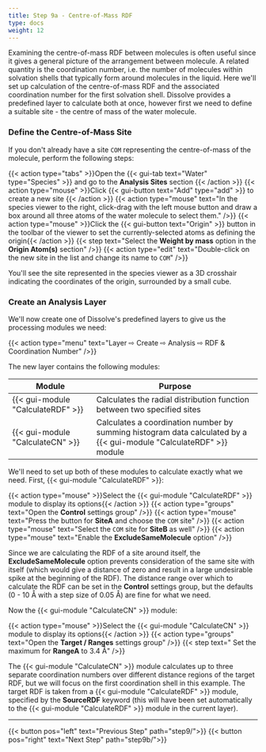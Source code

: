 ```yaml
---
title: Step 9a - Centre-of-Mass RDF
type: docs
weight: 12
---
```



Examining the centre-of-mass RDF between molecules is often useful since it gives a general picture of the arrangement between molecule. A related quantity is the coordination number, i.e. the number of molecules within solvation shells that typically form around molecules in the liquid. Here we'll set up calculation of the centre-of-mass RDF and the associated coordination number for the first solvation shell. Dissolve provides a predefined layer to calculate both at once, however first we need to define a suitable site - the centre of mass of the water molecule.

### Define the Centre-of-Mass Site

If you don't already have a site `COM` representing the centre-of-mass of the molecule, perform the following steps:

{{< action type="tabs" >}}Open the {{< gui-tab text="Water" type="Species" >}} and go to the **Analysis Sites** section {{< /action >}}
{{< action type="mouse" >}}Click {{< gui-button text="Add" type="add" >}} to create a new site {{< /action >}}
{{< action type="mouse" text="In the species viewer to the right, click-drag with the left mouse button and draw a box around all three atoms of the water molecule to select them." />}}
{{< action type="mouse" >}}Click the {{< gui-button text="Origin" >}} button in the toolbar of the viewer to set the currently-selected atoms as defining the origin{{< /action >}}
{{< step text="Select the **Weight by mass** option in the **Origin Atom(s)** section" />}}
{{< action type="edit" text="Double-click on the new site in the list and change its name to `COM`" />}}

You'll see the site represented in the species viewer as a 3D crosshair indicating the coordinates of the origin, surrounded by a small cube.

### Create an Analysis Layer

We'll now create one of Dissolve's predefined layers to give us the processing modules we need:

{{< action type="menu" text="Layer &#8680; Create &#8680; Analysis &#8680; RDF & Coordination Number" />}}


The new layer contains the following modules:

| Module | Purpose |
|--------|---------|
| {{< gui-module "CalculateRDF" >}} | Calculates the radial distribution function between two specified sites |
| {{< gui-module "CalculateCN" >}} | Calculates a coordination number by summing histogram data calculated by a {{< gui-module "CalculateRDF" >}} module |

We'll need to set up both of these modules to calculate exactly what we need.  First, {{< gui-module "CalculateRDF" >}}:

{{< action type="mouse" >}}Select the {{< gui-module "CalculateRDF" >}} module to display its options{{< /action >}}
{{< action type="groups" text="Open the **Control** settings group" />}}
{{< action type="mouse" text="Press the button for **SiteA** and choose the `COM` site" />}}
{{< action type="mouse" text="Select the `COM` site for **SiteB** as well" />}}
{{< action type="mouse" text="Enable the **ExcludeSameMolecule** option" />}}

Since we are calculating the RDF of a site around itself, the **ExcludeSameMolecule** option prevents consideration of the same site with itself (which would give a distance of zero and result in a large undesirable spike at the beginning of the RDF). The distance range over which to calculate the RDF can be set in the **Control** settings group, but the defaults (0 - 10 &#8491; with a step size of 0.05 &#8491;) are fine for what we need.

Now the {{< gui-module "CalculateCN" >}} module:

{{< action type="mouse" >}}Select the {{< gui-module "CalculateCN" >}} module to display its options{{< /action >}}
{{< action type="groups" text="Open the **Target / Ranges** settings group" />}}
{{< step text=" Set the maximum for **RangeA** to 3.4 &#8491;" />}}

The {{< gui-module "CalculateCN" >}} module calculates up to three separate coordination numbers over different distance regions of the target RDF, but we will focus on the first coordination shell in this example. The target RDF is taken from a {{< gui-module "CalculateRDF" >}} module, specified by the **SourceRDF** keyword (this will have been set automatically to the {{< gui-module "CalculateRDF" >}} module in the current layer).

* * *
{{< button pos="left" text="Previous Step" path="step9/">}}
{{< button pos="right" text="Next Step" path="step9b/">}}

